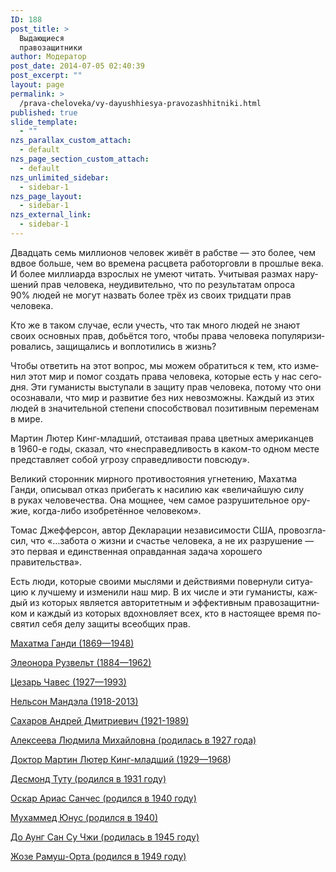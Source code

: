 ```yaml
---
ID: 188
post_title: >
  Выдающиеся
  правозащитники
author: Модератор
post_date: 2014-07-05 02:40:39
post_excerpt: ""
layout: page
permalink: >
  /prava-cheloveka/vy-dayushhiesya-pravozashhitniki.html
published: true
slide_template:
  - ""
nzs_parallax_custom_attach:
  - default
nzs_page_section_custom_attach:
  - default
nzs_unlimited_sidebar:
  - sidebar-1
nzs_page_layout:
  - sidebar-1
nzs_external_link:
  - sidebar-1
---
```

<p lang="ru-RU">Двадцать семь миллионов человек живёт в рабстве — это более, чем вдвое больше, чем во времена расцвета работорговли в прошлые века. И более миллиарда взрослых не умеют читать. Учитывая размах нарушений прав человека, неудивительно, что по результатам опроса 90% людей не могут назвать более трёх из своих тридцати прав человека.</p>
<p lang="ru-RU">Кто же в таком случае, если учесть, что так много людей не знают своих основных прав, добьётся того, чтобы права человека популяризировались, защищались и воплотились в жизнь?</p>
<p lang="ru-RU">Чтобы ответить на этот вопрос, мы можем обратиться к тем, кто изменил этот мир и помог создать права человека, которые есть у нас сегодня. Эти гуманисты выступали в защиту прав человека, потому что они осознавали, что мир и развитие без них невозможны. Каждый из этих людей в значительной степени способствовал позитивным переменам в мире.</p>
<p lang="ru-RU">Мартин Лютер Кинг-младший, отстаивая права цветных американцев в 1960-е годы, сказал, что «несправедливость в каком-то одном месте представляет собой угрозу справедливости повсюду».</p>
<p lang="ru-RU">Великий сторонник мирного противостояния угнетению, Махатма Ганди, описывал отказ прибегать к насилию как «величайшую силу в руках человечества. Она мощнее, чем самое разрушительное оружие, когда-либо изобретённое человеком».</p>
<p lang="ru-RU">Томас Джефферсон, автор Декларации независимости США, провозгласил, что «…забота о жизни и счастье человека, а не их разрушение — это первая и единственная оправданная задача хорошего правительства».</p>
<p lang="ru-RU">Есть люди, которые своими мыслями и действиями повернули ситуацию к лучшему и изменили наш мир. В их числе и эти гуманисты, каждый из которых является авторитетным и эффективным правозащитником и каждый из которых вдохновляет всех, кто в настоящее время посвятил себя делу защиты всеобщих прав.</p>
<p lang="ru-RU"><a href="http://ru.youthforhumanrights.org/voices-for-human-rights/champions/mahatma-gandhi.html" target="_blank">Махатма Ганди (1869—1948)</a></p>
<p lang="ru-RU"><a href="http://ru.youthforhumanrights.org/voices-for-human-rights/champions/eleanor-roosevelt.html" target="_blank">Элеонора Рузвельт (1884—1962)</a></p>
<p lang="ru-RU"><a href="http://ru.youthforhumanrights.org/voices-for-human-rights/champions/cesar-chavez.html" target="_blank">Цезарь Чавес (1927—1993)</a></p>
<p lang="ru-RU"><a href="http://ru.youthforhumanrights.org/voices-for-human-rights/champions/nelson-mandela.html" target="_blank">Нельсон Мандэла (1918-2013)</a></p>
<p lang="ru-RU"><a href="http://ru.wikipedia.org/wiki/%D0%A1%D0%B0%D1%85%D0%B0%D1%80%D0%BE%D0%B2_%D0%90%D0%BD%D0%B4%D1%80%D0%B5%D0%B9_%D0%94%D0%BC%D0%B8%D1%82%D1%80%D0%B8%D0%B5%D0%B2%D0%B8%D1%87" target="_blank">Сахаров Андрей Дмитриевич (1921-1989)</a></p>
<p lang="ru-RU"><a href="http://ru.wikipedia.org/wiki/%D0%90%D0%BB%D0%B5%D0%BA%D1%81%D0%B5%D0%B5%D0%B2%D0%B0,_%D0%9B%D1%8E%D0%B4%D0%BC%D0%B8%D0%BB%D0%B0_%D0%9C%D0%B8%D1%85%D0%B0%D0%B9%D0%BB%D0%BE%D0%B2%D0%BD%D0%B0" target="_blank">Алексеева Людмила Михайловна (родилась в 1927 года)</a></p>
<p lang="ru-RU"><a href="http://ru.youthforhumanrights.org/voices-for-human-rights/champions/martin-luther-king-jr.html" target="_blank">Доктор Мартин Лютер Кинг-младший (1929—1968</a>)</p>
<p lang="ru-RU"><a href="http://ru.youthforhumanrights.org/voices-for-human-rights/champions/desmond-tutu.html" target="_blank">Десмонд Туту (родился в 1931 году)</a></p>
<p lang="ru-RU"><a href="http://ru.youthforhumanrights.org/voices-for-human-rights/champions/oscar-arias.html" target="_blank">Оскар Ариас Санчес (родился в 1940 году)</a></p>
<p lang="ru-RU"><a href="http://ru.youthforhumanrights.org/voices-for-human-rights/champions/muhammad-yunus.html" target="_blank">Мухаммед Юнус (родился в 1940)</a></p>
<p lang="ru-RU"><a href="http://ru.youthforhumanrights.org/voices-for-human-rights/champions/daw-aung.html" target="_blank">До Аунг Сан Су Чжи (родилась в 1945 году)</a></p>
<p lang="ru-RU"><a href="http://ru.youthforhumanrights.org/voices-for-human-rights/champions/ramos-horta.html" target="_blank">Жозе Рамуш-Орта (родился в 1949 году)</a></p>
<p lang="ru-RU"></p>